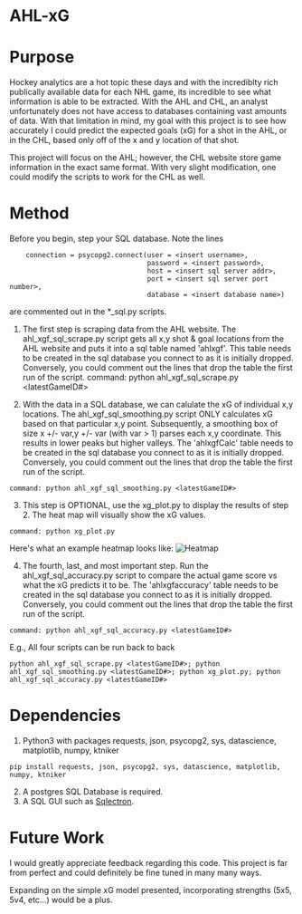 # AHL-xG

# Purpose
Hockey analytics are a hot topic these days and with the incrediblty rich publically available data for each NHL game, its incredible to see what information is able to be extracted. With the AHL and CHL, an analyst unfortunately does not have access to databases containing vast amounts of data. With that limitation in mind, my goal with this project is to see how accurately I could predict the expected goals (xG) for a shot in the AHL, or in the CHL, based only off of the x and y location of that shot. 

This project will focus on the AHL; however, the CHL website store game information in the exact same format. With very slight modification, one could modify the scripts to work for the CHL as well.

# Method
Before you begin, step your SQL database. Note the lines 
```
    connection = psycopg2.connect(user = <insert username>,
                                  password = <insert password>,
                                  host = <insert sql server addr>,
                                  port = <insert sql server port number>,
                                  database = <insert database name>)
```
are commented out in the *_sql.py scripts.

1. The first step is scraping data from the AHL website.
The ahl_xgf_sql_scrape.py script gets all x,y shot & goal locations from the AHL website and puts it into a sql table named 'ahlxgf'. This table needs to be created in the sql database you connect to as it is initially dropped. Conversely, you could comment out the lines that drop the table the first run of the script.
command: python ahl_xgf_sql_scrape.py <latestGameID#>

2. With the data in a SQL database, we can calulate the xG of individual x,y locations. The ahl_xgf_sql_smoothing.py script ONLY calculates xG based on that particular x,y point. Subsequently, a smoothing box of size x +/- var,y +/- var (with var > 1) parses each x,y coordinate. This results in lower peaks but
higher valleys. The 'ahlxgfCalc' table needs to be created in the sql database you connect to as it is initially dropped. Conversely, you could comment out the lines that drop the table the first run of the script.
```
command: python ahl_xgf_sql_smoothing.py <latestGameID#>
```
3. This step is OPTIONAL, use the xg_plot.py to display the results of step 2. The heat map will visually show the xG values. 
```
command: python xg_plot.py
```
Here's what an example heatmap looks like:
![Heatmap](https://i.imgur.com/wwf9Zyf.png)

4. The fourth, last, and most important step. Run the ahl_xgf_sql_accuracy.py script to compare the actual game score vs what the xG predicts it to be. The 'ahlxgfaccuracy' table needs to be created in the sql database you connect to as it is initially dropped. Conversely, you could comment out the lines that drop the table the first run of the script.
```
command: python ahl_xgf_sql_accuracy.py <latestGameID#>
```
E.g., All four scripts can be run back to back
```
python ahl_xgf_sql_scrape.py <latestGameID#>; python ahl_xgf_sql_smoothing.py <latestGameID#>; python xg_plot.py; python ahl_xgf_sql_accuracy.py <latestGameID#>
```

# Dependencies

1. Python3 with packages requests, json, psycopg2, sys, datascience, matplotlib, numpy, ktniker
```
pip install requests, json, psycopg2, sys, datascience, matplotlib, numpy, ktniker
```
2. A postgres SQL Database is required.
3. A SQL GUI such as [Sqlectron](https://sqlectron.github.io/).


# Future Work

I would greatly appreciate feedback regarding this code. This project is far from perfect and could definitely be fine tuned in many many ways. 

Expanding on the simple xG model presented, incorporating strengths (5x5, 5v4, etc...) would be a plus. 
